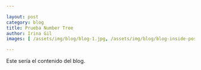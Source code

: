 ```yaml
---

layout: post
category: blog
title: Prueba Number Tree
author: Irina Gil
images: [ /assets/img/blog/blog-1.jpg, /assets/img/blog/blog-inside-post.jpg ]

---
```


Este sería el contenido del blog.
